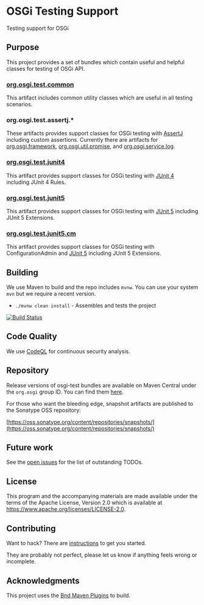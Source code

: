 # OSGi Testing Support

Testing support for OSGi

## Purpose

This project provides a set of bundles which contain useful and helpful classes for testing of OSGi API.

### [org.osgi.test.common][1]

This artifact includes common utility classes which are useful in all testing scenarios.

### org.osgi.test.assertj.*

These artifacts provides support classes for OSGi testing with [AssertJ](https://github.com/joel-costigliola/assertj-core) including custom assertions. Currently there are artifacts for [org.osgi.framework][2], [org.osgi.util.promise][3], and [org.osgi.service.log][7].

### [org.osgi.test.junit4][4]

This artifact provides support classes for OSGi testing with [JUnit 4](https://junit.org/junit4/) including JUnit 4 Rules.

### [org.osgi.test.junit5][5]

This artifact provides support classes for OSGi testing with [JUnit 5](https://junit.org/junit5/) including JUnit 5 Extensions.

### [org.osgi.test.junit5.cm][6]

This artifact provides support classes for OSGi testing with ConfigurationAdmin and [JUnit 5](https://junit.org/junit5/) including JUnit 5 Extensions.

## Building

We use Maven to build and the repo includes `mvnw`.
You can use your system `mvn` but we require a recent version.

- `./mvnw clean install` - Assembles and tests the project

[![Build Status](https://github.com/osgi/osgi-test/workflows/CI%20Build/badge.svg)](https://github.com/osgi/osgi-test/actions?query=workflow%3A%22CI%20Build%22)

## Code Quality

We use [CodeQL](https://github.com/osgi/osgi-test/security/code-scanning?query=tool%3ACodeQL) for continuous security analysis.

## Repository

Release versions of osgi-test bundles are available on Maven Central under the `org.osgi` group ID. You can find them [here](https://search.maven.org/search?q=a:org.osgi.test.*).

For those who want the bleeding edge, snapshot artifacts are published to the Sonatype OSS repository:

[https://oss.sonatype.org/content/repositories/snapshots/](https://oss.sonatype.org/content/repositories/snapshots/)

## Future work

See the [open issues](https://github.com/osgi/osgi-test/issues) for the list of outstanding TODOs.

## License

This program and the accompanying materials are made available under the terms of the Apache License, Version 2.0 which is available at <https://www.apache.org/licenses/LICENSE-2.0>.

## Contributing

Want to hack? There are [instructions](CONTRIBUTING.md) to get you
started.

They are probably not perfect, please let us know if anything feels
wrong or incomplete.

## Acknowledgments

This project uses the [Bnd Maven Plugins](https://github.com/bndtools/bnd) to build.

[1]: org.osgi.test.common/README.md
[2]: org.osgi.test.assertj.framework/README.md
[3]: org.osgi.test.assertj.promise/README.md
[4]: org.osgi.test.junit4/README.md
[5]: org.osgi.test.junit5/README.md
[6]: org.osgi.test.junit5.cm/README.md
[7]: org.osgi.test.assertj.log/README.md

